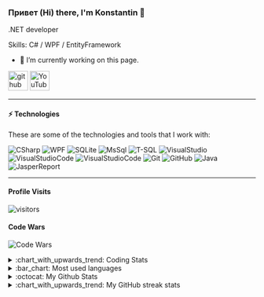 ### Привет (Hi) there, I'm Konstantin 👋

.NET developer 

Skills: C# / WPF / EntityFramework 

- 🔭 I’m currently working on this page. 

[<img src='https://cdn.jsdelivr.net/npm/simple-icons@3.0.1/icons/github.svg' alt='github' height='40'>](https://github.com/kosmitster)  [<img src='https://cdn.jsdelivr.net/npm/simple-icons@3.0.1/icons/youtube.svg' alt='YouTube' height='40'>](https://www.youtube.com/channel/UC7QAoEwDPdy75Ny6JDk7yqw)  

---

#### ⚡ Technologies

These are some of the technologies and tools that I work with:

![CSharp](https://img.shields.io/badge/-C%20Sharp-blue?style=flat-square&logo=C%20Sharp)
![WPF](https://img.shields.io/badge/-Windows%20Presentation%20Foundation-blue?style=flat-square)
![SQLite](https://img.shields.io/badge/-SQLite-blue?style=flat-square&logo=SQLite)
![MsSql](https://img.shields.io/badge/-Microsoft%20SQL%20Server-blue?style=flat-square&logo=Microsoft%20SQL%20Server)
![T-SQL](https://img.shields.io/badge/-TSQL-blue?style=flat-square)
![VisualStudio](https://img.shields.io/badge/-Visual%20Studio-blue?style=flat-square&logo=Visual%20Studio)
![VisualStudioCode](https://img.shields.io/badge/-Visual%20Studio%20Code-blue?style=flat-square&logo=Visual%20Studio%20Code)
![VisualStudioCode](https://img.shields.io/badge/-PowerShell-blue?style=flat-square&logo=PowerShell)
![Git](https://img.shields.io/badge/-Git-blue?style=flat-square&logo=git)
![GitHub](https://img.shields.io/badge/-GitHub-blue?style=flat-square&logo=github)
![Java](https://img.shields.io/badge/-Java-blue?style=flat-square&logo=java)
![JasperReport](https://img.shields.io/badge/-JasperReport-blue?style=flat-square)

---

#### Profile Visits 
![visitors](https://visitor-badge.glitch.me/badge?page_id=kosmitster.kosmitster)

#### Code Wars
![Code Wars](https://www.codewars.com/users/kosmitster/badges/micro)

<details>
  <summary>:chart_with_upwards_trend: Coding Stats</summary> 

<!--START_SECTION:waka-->
```text
Week: 30 January, 2021 - 06 February, 2021

C#         13 hrs 37 mins  ⣿⣿⣿⣿⣿⣿⣿⣿⣿⣿⣿⣿⣿⣿⣿⣿⣿⣿⣿⣿⣦⣀⣀⣀⣀   82.22 % 
Other      1 hr 49 mins    ⣿⣿⣶⣀⣀⣀⣀⣀⣀⣀⣀⣀⣀⣀⣀⣀⣀⣀⣀⣀⣀⣀⣀⣀⣀   10.97 % 
Markdown   47 mins         ⣿⣄⣀⣀⣀⣀⣀⣀⣀⣀⣀⣀⣀⣀⣀⣀⣀⣀⣀⣀⣀⣀⣀⣀⣀   04.82 % 
XML        18 mins         ⣦⣀⣀⣀⣀⣀⣀⣀⣀⣀⣀⣀⣀⣀⣀⣀⣀⣀⣀⣀⣀⣀⣀⣀⣀   01.82 % 
XAML       1 min           ⣀⣀⣀⣀⣀⣀⣀⣀⣀⣀⣀⣀⣀⣀⣀⣀⣀⣀⣀⣀⣀⣀⣀⣀⣀   00.17 % 
```
<!--END_SECTION:waka-->

</details>

<details>
  <summary>:bar_chart: Most used languages</summary> 

<p align="left">
<a href="https://github.com/kosmitster">
  <img align="center" src="https://github-readme-stats.vercel.app/api/top-langs/?username=kosmitster&layout=compact&langs_count=10&hide_border=true" />
</a>
</p>

</details>

<details>
  <summary>:octocat: My Github Stats</summary> 

<p align="left">
<a href="https://github.com/kosmitster">
  <img align="center" src="https://github-readme-stats.vercel.app/api?username=kosmitster&layout=compact&hide_border=true" />
</a>
</p>

</details>

<details>
  <summary>:chart_with_upwards_trend: My GitHub streak stats</summary>  

<p align="left">
<a href="https://github.com/kosmitster">
  <img align="center" src="https://github-readme-streak-stats.herokuapp.com/?user=kosmitster&hide_border=true" />
</a>
</p>

</details>
